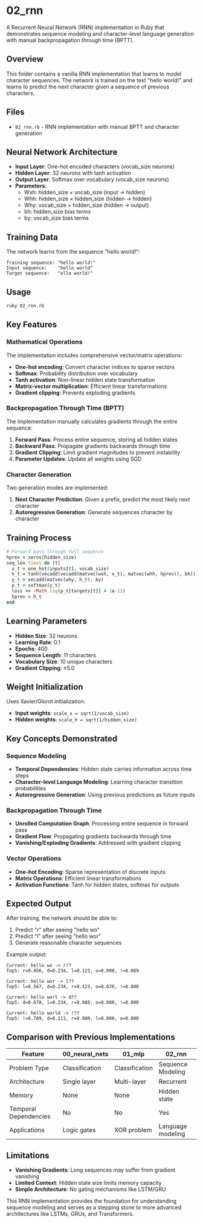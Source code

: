 # 02_rnn

A Recurrent Neural Network (RNN) implementation in Ruby that demonstrates sequence modeling and character-level language generation with manual backpropagation through time (BPTT).

## Overview

This folder contains a vanilla RNN implementation that learns to model character sequences. The network is trained on the text "hello world!" and learns to predict the next character given a sequence of previous characters.

## Files

- `02_rnn.rb` - RNN implementation with manual BPTT and character generation

## Neural Network Architecture

- **Input Layer**: One-hot encoded characters (vocab_size neurons)
- **Hidden Layer**: 32 neurons with tanh activation
- **Output Layer**: Softmax over vocabulary (vocab_size neurons)
- **Parameters**:
  - Wxh: hidden_size × vocab_size (input → hidden)
  - Whh: hidden_size × hidden_size (hidden → hidden)
  - Why: vocab_size × hidden_size (hidden → output)
  - bh: hidden_size bias terms
  - by: vocab_size bias terms

## Training Data

The network learns from the sequence "hello world!":
```
Training sequence: "hello world!"
Input sequence:    "hello world"
Target sequence:   "ello world!"
```

## Usage

```bash
ruby 02_rnn.rb
```

## Key Features

### Mathematical Operations
The implementation includes comprehensive vector/matrix operations:
- **One-hot encoding**: Convert character indices to sparse vectors
- **Softmax**: Probability distribution over vocabulary
- **Tanh activation**: Non-linear hidden state transformation
- **Matrix-vector multiplication**: Efficient linear transformations
- **Gradient clipping**: Prevents exploding gradients

### Backpropagation Through Time (BPTT)
The implementation manually calculates gradients through the entire sequence:

1. **Forward Pass**: Process entire sequence, storing all hidden states
2. **Backward Pass**: Propagate gradients backwards through time
3. **Gradient Clipping**: Limit gradient magnitudes to prevent instability
4. **Parameter Updates**: Update all weights using SGD

### Character Generation
Two generation modes are implemented:

1. **Next Character Prediction**: Given a prefix, predict the most likely next character
2. **Autoregressive Generation**: Generate sequences character by character

## Training Process

```ruby
# Forward pass through full sequence
hprev = zeros(hidden_size)
seq_len.times do |t|
  x_t = one_hot(inputs[t], vocab_size)
  h_t = tanh(vecadd(vecadd(matvec(wxh, x_t), matvec(whh, hprev)), bh))
  y_t = vecadd(matvec(why, h_t), by)
  p_t = softmax(y_t)
  loss += -Math.log(p_t[targets[t]] + 1e-12)
  hprev = h_t
end
```

## Learning Parameters

- **Hidden Size**: 32 neurons
- **Learning Rate**: 0.1
- **Epochs**: 400
- **Sequence Length**: 11 characters
- **Vocabulary Size**: 10 unique characters
- **Gradient Clipping**: ±5.0

## Weight Initialization

Uses Xavier/Glorot initialization:
- **Input weights**: `scale_x = sqrt(1/vocab_size)`
- **Hidden weights**: `scale_h = sqrt(1/hidden_size)`

## Key Concepts Demonstrated

### Sequence Modeling
- **Temporal Dependencies**: Hidden state carries information across time steps
- **Character-level Language Modeling**: Learning character transition probabilities
- **Autoregressive Generation**: Using previous predictions as future inputs

### Backpropagation Through Time
- **Unrolled Computation Graph**: Processing entire sequence in forward pass
- **Gradient Flow**: Propagating gradients backwards through time
- **Vanishing/Exploding Gradients**: Addressed with gradient clipping

### Vector Operations
- **One-hot Encoding**: Sparse representation of discrete inputs
- **Matrix Operations**: Efficient linear transformations
- **Activation Functions**: Tanh for hidden states, softmax for outputs

## Expected Output

After training, the network should be able to:
1. Predict "r" after seeing "hello wo"
2. Predict "l" after seeing "hello wor"
3. Generate reasonable character sequences

Example output:
```
Current: hello wo -> r??
Top5: r=0.456, d=0.234, l=0.123, o=0.098, !=0.089

Current: hello wor -> l??
Top5: l=0.567, d=0.234, r=0.123, o=0.076, !=0.000

Current: hello worl -> d??
Top5: d=0.678, l=0.234, r=0.088, o=0.000, !=0.000

Current: hello world -> !??
Top5: !=0.789, d=0.211, r=0.000, l=0.000, o=0.000
```

## Comparison with Previous Implementations

| Feature | 00_neural_nets | 01_mlp | 02_rnn |
|---------|----------------|--------|--------|
| Problem Type | Classification | Classification | Sequence Modeling |
| Architecture | Single layer | Multi-layer | Recurrent |
| Memory | None | None | Hidden state |
| Temporal Dependencies | No | No | Yes |
| Applications | Logic gates | XOR problem | Language modeling |

## Limitations

- **Vanishing Gradients**: Long sequences may suffer from gradient vanishing
- **Limited Context**: Hidden state size limits memory capacity
- **Simple Architecture**: No gating mechanisms like LSTM/GRU

This RNN implementation provides the foundation for understanding sequence modeling and serves as a stepping stone to more advanced architectures like LSTMs, GRUs, and Transformers.
